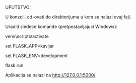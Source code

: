 UPUTSTVO:

U konzoli, cd-ovati do direktorijuma u kom se nalazi ovaj fajl.

Uraditi sledece komande (pretpostavljajuci Windows):

venv\scripts\activate

set FLASK_APP=kavijar

set FLASK_ENV=development

flask run

Aplikacija se nalazi na http://127.0.0.1:5000/